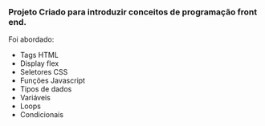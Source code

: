 <h3>Projeto Criado para introduzir conceitos de programação front end.</h3>

<p>Foi abordado:</p>

<ul>
    <li>Tags HTML</li>
    <li>Display flex</li>
    <li>Seletores CSS</li>
    <li>Funções Javascript</li>
    <li>Tipos de dados</li>
    <li>Variáveis</li>
    <li>Loops</li>
    <li>Condicionais</li>
</ul>